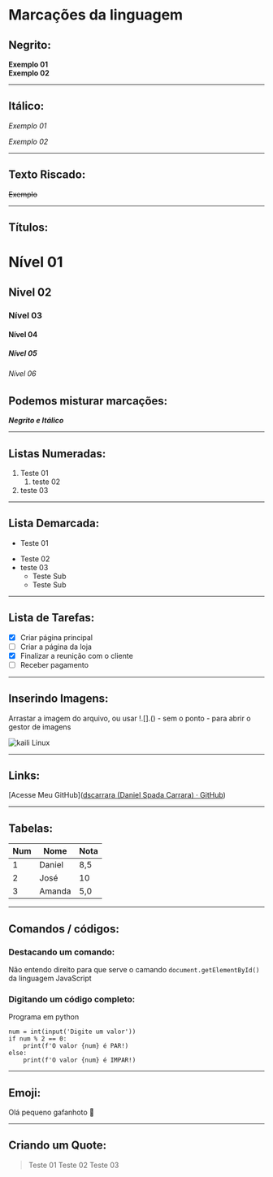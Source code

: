 # Marcações da linguagem

## Negrito:

**Exemplo 01**  
__Exemplo 02__  

***

## Itálico:

*Exemplo 01*  

_Exemplo 02_

***

## Texto Riscado:

~~Exemplo~~  

***

## Títulos:

# Nível 01

## Nivel 02

### Nível 03

#### Nível 04

##### Nível 05

###### Nível 06

## Podemos misturar marcações:

__*Negrito e Itálico*__

***

## Listas Numeradas:

1. Teste 01
   1. teste 02
2. teste 03  

***

## Lista Demarcada:

- Teste 01
* Teste 02
* teste 03
  * Teste Sub
  - Teste Sub

***

## Lista de Tarefas:

- [x] Criar página principal
- [ ] Criar a página da loja
- [x] Finalizar a reunição com o cliente
- [ ] Receber pagamento

***

## Inserindo Imagens:

Arrastar a imagem do arquivo, ou usar !.[].() - sem o ponto - para abrir o gestor de imagens

![kaili Linux](/home/daniel/Imagens/kale-liux01-small.jpg)

***

## Links:

[Acesse Meu GitHub]([dscarrara (Daniel Spada Carrara) · GitHub](https://github.com/dscarrara))

***

## Tabelas:

| Num | Nome   | Nota |
| --- | ------ | ---- |
| 1   | Daniel | 8,5  |
| 2   | José   | 10   |
| 3   | Amanda | 5,0  |

***

## Comandos / códigos:

### Destacando um comando:

Não entendo direito para que serve o camando `document.getElementById()` da linguagem JavaScript 

### Digitando um código completo:

Programa em python

```
num = int(input('Digite um valor'))
if num % 2 == 0:
    print(f'O valor {num} é PAR!)
else:
    print(f'O valor {num} é IMPAR!)
```

***

## Emoji:

Olá pequeno gafanhoto :vulcan_salute:

***

## Criando um Quote:

> Teste 01
> Teste 02 
> Teste 03
